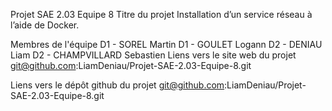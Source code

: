 Projet SAE 2.03 Equipe 8
Titre du projet
Installation d’un service réseau à l’aide de Docker.

Membres de l'équipe
D1 - SOREL Martin
D1 - GOULET Logann
D2 - DENIAU Liam
D2 - CHAMPVILLARD Sebastien
Liens vers le site web du projet
git@github.com:LiamDeniau/Projet-SAE-2.03-Equipe-8.git

Liens vers le dépôt github du projet
git@github.com:LiamDeniau/Projet-SAE-2.03-Equipe-8.git